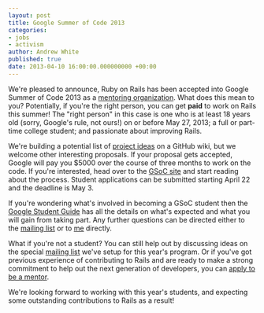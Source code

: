 ```yaml
---
layout: post
title: Google Summer of Code 2013
categories:
- jobs
- activism
author: Andrew White
published: true
date: 2013-04-10 16:00:00.000000000 +00:00
---
```

We're pleased to announce, Ruby on Rails has been accepted into Google Summer of Code 2013 as a [mentoring organization]. What does this mean to you? Potentially, if you're the right person, you can get **paid** to work on Rails this summer! The "right person" in this case is one who is at least 18 years old (sorry, Google's rule, not ours!) on or before May 27, 2013; a full or part-time college student; and passionate about improving Rails.

We're building a potential list of [project ideas] on a GitHub wiki, but we welcome other interesting proposals. If your proposal gets accepted, Google will pay you $5000 over the course of three months to work on the code. If you're interested, head over to the [GSoC site] and start reading about the process. Student applications can be submitted starting April 22 and the deadline is May 3.

If you're wondering what's involved in becoming a GSoC student then the [Google Student Guide] has all the details on what's expected and what you will gain from taking part. Any further questions can be directed either to the [mailing list] or to [me] directly.

What if you're not a student? You can still help out by discussing ideas on the special [mailing list] we've setup for this year's program. Or if you've got previous experience of contributing to Rails and are ready to make a strong commitment to help out the next generation of developers, you can [apply to be a mentor].

We're looking forward to working with this year's students, and expecting some outstanding contributions to Rails as a result!

[mentoring organization]: http://www.google-melange.com/gsoc/accepted_orgs/google/gsoc2013
[project ideas]: https://github.com/rails/gsoc2013/wiki/Ideas
[GSoc site]: http://www.google-melange.com/gsoc/homepage/google/gsoc2013
[mailing list]: https://groups.google.com/d/forum/rubyonrails-gsoc
[apply to be a mentor]: http://www.google-melange.com/gsoc/accepted_orgs/google/gsoc2013
[me]: mailto:andyw@pixeltrix.co.uk
[Google Student Guide]: http://en.flossmanuals.net/GSoCStudentGuide/
